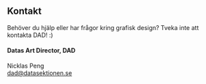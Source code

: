 ## Kontakt

Behöver du hjälp eller har frågor kring grafisk design? Tveka inte att kontakta DAD! :)

#### Datas Art Director, DAD

Nicklas Peng<br>
[dad@datasektionen.se](mailto:dad@datasektionen.se)
